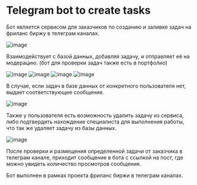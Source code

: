 # Telegram bot to create tasks

Бот является сервисом для заказчиков по созданию и заливке задач на фриланс биржу в телеграм каналах.

![image](https://user-images.githubusercontent.com/39094281/206310438-dae48166-40f5-4563-afe5-4525d00a66ca.png)


Взаимодействует с базой данных, добавляя задачу, и отправляет её на модерацию. (бот для проверки задач также есть в портфолио)

![image](https://user-images.githubusercontent.com/39094281/206310501-448b78e9-d04f-4e0f-974d-5b5926888959.png)
![image](https://user-images.githubusercontent.com/39094281/206310533-d61b3d56-7b74-4baa-a00b-96711162dc82.png)
![image](https://user-images.githubusercontent.com/39094281/206310551-56c98e7e-43a9-4d36-a906-84d6800e62d7.png)
![image](https://user-images.githubusercontent.com/39094281/206310606-dff0a287-dd08-4b64-a1aa-ee258a97de1e.png)


В случае, если задач в базе данных от конкретного пользователя нет, выдает соответствующее сообщение.

![image](https://user-images.githubusercontent.com/39094281/206310634-16d87c67-c20f-4a05-bc06-6fe4593cde59.png)



Также у пользователя есть возможность удалить задачу из сервиса, либо подтвердить нахождение специалиста для выполнения работы, что так же удаляет задачу из базы данных.

![image](https://user-images.githubusercontent.com/39094281/206310703-4ee506ef-d307-4983-91dd-b2263f743e3e.png)



После проверки и размещения определенной задачи от заказчика в телеграм канале, приходит сообщение в бота с ссылкой на пост, где можно увидеть количество просмотров сообщения.

Бот выполнен в рамках проекта фриланс биржи в телеграм каналах.
 
